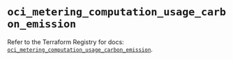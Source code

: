 # `oci_metering_computation_usage_carbon_emission`

Refer to the Terraform Registry for docs: [`oci_metering_computation_usage_carbon_emission`](https://registry.terraform.io/providers/oracle/oci/7.19.0/docs/resources/metering_computation_usage_carbon_emission).
